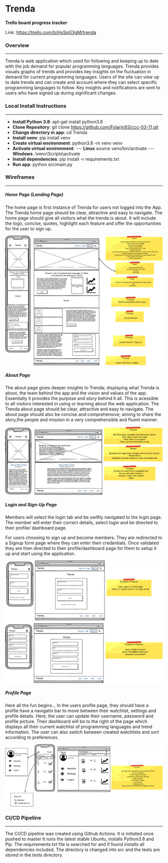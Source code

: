 # Trenda

**Trello board progress tracker**

Link: https://trello.com/b/HxSpG3gM/trenda

### Overview
___________

Trenda is web application which used for following and keeping up to date with the job demand for popular programming languages. Trenda provides visuals graphs of trends and provides key insights on the fluctuation in demand for current programming languages. 
Users of the site can view up to date trends and can create and account where they can select specific programming languages to follow. Key insights and notifications are sent to users who have signed up during significant changes. 

### Local Install  Instructions
___________
- **Install Python 3.8**: apt-get install python3.8
- **Clone Repository**: git clone https://github.com/Folarin93/ccc-03-11.git
- **Change directory in app**: cd Trenda
- **Install venv**: pip install venv
- **Create virtual environment**: python3.8 -m venv venv
- **Activate virtual environment**: 
--- **Linux** source venv/bin/activate
--- **Windows** .\venv\Scripts\activate
- **Install dependencies**: pip install -r requirements.txt
- **Run app**: python src/main.py

### Wireframes
___________

##### Home Page (Landing Page)
The home page is first instance of Trenda for users not logged into the App. The Trenda home page should be clear, attractive and easy to navigate. The home page should give all visitors what the trenda is about. It will include the logo, concise, quotes, highlight each feature and offer the opportunities for the user to sign up.

![Home_Page](./docs/wireframes/Home_Page_Landing.png)

##### About Page
The about page gives deeper insights to Trenda; displaying what Trenda is about, the team behind the app and the vision and values of the app. Essentially it provides the purpose and story behind it all. This is acessible to all visitors interested in using or learning about the web application. The Trenda about page should be clear, attractive and easy to navigate. The about page should also be concise and comprehensive; aiming to share the story,the people and mission in a very comprehensible and fluent manner.

![About_Page](./docs/wireframes/About_Page.png)


##### Login and Sign-Up Page
Members will select the login tab and be swiftly navigated to the login page. The member will enter their correct details, select login and be directed to their profile/ dashboard page.

For users choosing to sign up and become members. They are redirected to a Signup form page where they can enter their credentials. Once validated they are then directed to their profile/dashboard page for them to setup it up and start using the application.

![Login_Signup.png](./docs/wireframes/Login_Signup.png)

##### Profile Page

Here all the fun begins... In the users profile page, they should have a profile have a navigatin bar to move between their watchlist, settings and profile details. Here, the user can update their username, password and profile picture. Their dashboard will be to the right of the page which displays all their current watchlist of programming languages and trend information. The user can also switch between created watchlists and sort according to preferences.

![Profile.png](./docs/wireframes/Profile.png)


### CI/CD Pipeline
___________

The CI/CD pipeline was created using Github Actions. It is initiated once pushed to master It runs the latest stable Ubuntu, installs Python3.8 and Pip. 
The requirements.txt file is searched for and if found installs all dependencies included. The directory is changed into src and the tests are stored in the tests directory.